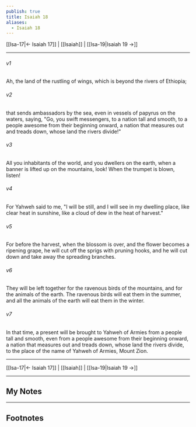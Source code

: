 ```yaml
---
publish: true
title: Isaiah 18
aliases:
  - Isaiah 18
---
```


[[Isa-17|← Isaiah 17]] | [[Isaiah]] | [[Isa-19|Isaiah 19 →]]
***



###### v1 
Ah, the land of the rustling of wings, which is beyond the rivers of Ethiopia; 

###### v2 
that sends ambassadors by the sea, even in vessels of papyrus on the waters, saying, "Go, you swift messengers, to a nation tall and smooth, to a people awesome from their beginning onward, a nation that measures out and treads down, whose land the rivers divide!" 

###### v3 
All you inhabitants of the world, and you dwellers on the earth, when a banner is lifted up on the mountains, look! When the trumpet is blown, listen! 

###### v4 
For Yahweh said to me, "I will be still, and I will see in my dwelling place, like clear heat in sunshine, like a cloud of dew in the heat of harvest." 

###### v5 
For before the harvest, when the blossom is over, and the flower becomes a ripening grape, he will cut off the sprigs with pruning hooks, and he will cut down and take away the spreading branches. 

###### v6 
They will be left together for the ravenous birds of the mountains, and for the animals of the earth. The ravenous birds will eat them in the summer, and all the animals of the earth will eat them in the winter. 

###### v7 
In that time, a present will be brought to Yahweh of Armies from a people tall and smooth, even from a people awesome from their beginning onward, a nation that measures out and treads down, whose land the rivers divide, to the place of the name of Yahweh of Armies, Mount Zion.

***
[[Isa-17|← Isaiah 17]] | [[Isaiah]] | [[Isa-19|Isaiah 19 →]]

---
## My Notes

---
## Footnotes